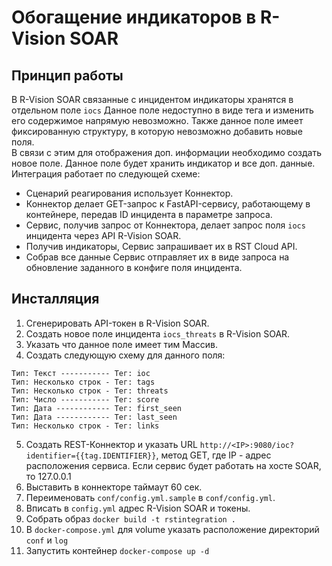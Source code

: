 # Обогащение индикаторов в R-Vision SOAR
## Принцип работы
В R-Vision SOAR связанные с инцидентом индикаторы хранятся в 
отдельном поле `iocs` Данное поле недоступно в виде тега и изменить 
его содержимое напрямую невозможно. Также данное поле имеет фиксированную 
структуру, в которую невозможно добавить новые поля.  
В связи с этим для отображения доп. информации необходимо создать новое поле.
Данное поле будет хранить индикатор и все доп. данные.  
Интеграция работает по следующей схеме:
- Сценарий реагирования использует Коннектор.
- Коннектор делает GET-запрос к FastAPI-сервису, работающему в контейнере, передав ID инцидента в параметре запроса.
- Сервис, получив запрос от Коннектора, делает запрос поля `iocs` инцидента через API R-Vision SOAR.
- Получив индикаторы, Сервис запрашивает их в RST Cloud API.
- Собрав все данные Сервис отправляет их в виде запроса на обновление заданного в конфиге поля инцидента.
## Инсталляция
1. Сгенерировать API-токен в R-Vision SOAR.
2. Создать новое поле инцидента `iocs_threats` в R-Vision SOAR.
3. Указать что данное поле имеет тим Массив.
4. Создать следующую схему для данного поля: 
``` 
Тип: Текст ----------- Тег: ioc
Тип: Несколько строк - Тег: tags
Тип: Несколько строк - Тег: threats
Тип: Число ----------- Тег: score
Тип: Дата ------------ Тег: first_seen
Тип: Дата ------------ Тег: last_seen
Тип: Несколько строк - Тег: links
```
5. Создать REST-Коннектор и указать URL `http://<IP>:9080/ioc?identifier={{tag.IDENTIFIER}}`, метод GET, где IP - адрес расположения сервиса. Если сервис будет работать на хосте SOAR, то 127.0.0.1
6. Выставить в коннекторе таймаут 60 сек.
7. Переименовать `conf/config.yml.sample` в `conf/config.yml`.
8. Вписать в `config.yml` адрес R-Vision SOAR и токены.
9. Собрать образ `docker build -t rstintegration .`
10. В `docker-compose.yml` для volume указать расположение директорий `conf` и `log`
11. Запустить контейнер `docker-compose up -d`
